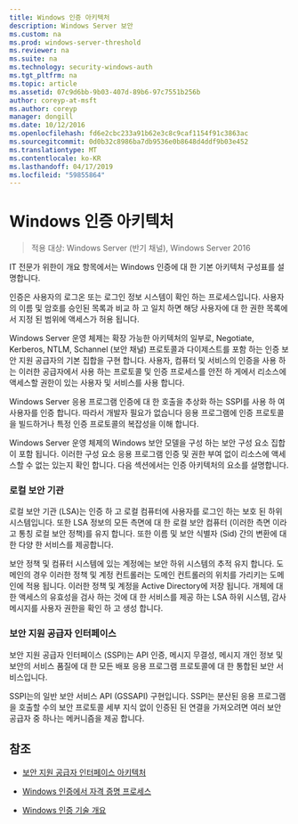 ```yaml
---
title: Windows 인증 아키텍처
description: Windows Server 보안
ms.custom: na
ms.prod: windows-server-threshold
ms.reviewer: na
ms.suite: na
ms.technology: security-windows-auth
ms.tgt_pltfrm: na
ms.topic: article
ms.assetid: 07c9d6bb-9b03-407d-89b6-97c7551b256b
author: coreyp-at-msft
ms.author: coreyp
manager: dongill
ms.date: 10/12/2016
ms.openlocfilehash: fd6e2cbc233a91b62e3c8c9caf1154f91c3863ac
ms.sourcegitcommit: 0d0b32c8986ba7db9536e0b8648d4ddf9b03e452
ms.translationtype: MT
ms.contentlocale: ko-KR
ms.lasthandoff: 04/17/2019
ms.locfileid: "59855864"
---
```

# <a name="windows-authentication-architecture"></a>Windows 인증 아키텍처

>적용 대상: Windows Server (반기 채널), Windows Server 2016

IT 전문가 위한이 개요 항목에서는 Windows 인증에 대 한 기본 아키텍처 구성표를 설명합니다.

인증은 사용자의 로그온 또는 로그인 정보 시스템이 확인 하는 프로세스입니다. 사용자의 이름 및 암호를 승인된 목록과 비교 하 고 일치 하면 해당 사용자에 대 한 권한 목록에서 지정 된 범위에 액세스가 허용 됩니다.

Windows Server 운영 체제는 확장 가능한 아키텍처의 일부로, Negotiate, Kerberos, NTLM, Schannel (보안 채널) 프로토콜과 다이제스트를 포함 하는 인증 보안 지원 공급자의 기본 집합을 구현 합니다. 사용자, 컴퓨터 및 서비스의 인증을 사용 하는 이러한 공급자에서 사용 하는 프로토콜 및 인증 프로세스를 안전 하 게에서 리소스에 액세스할 권한이 있는 사용자 및 서비스를 사용 합니다.

Windows Server 응용 프로그램 인증에 대 한 호출을 추상화 하는 SSPI를 사용 하 여 사용자를 인증 합니다. 따라서 개발자 필요가 없습니다 응용 프로그램에 인증 프로토콜을 빌드하거나 특정 인증 프로토콜의 복잡성을 이해 합니다.

Windows Server 운영 체제의 Windows 보안 모델을 구성 하는 보안 구성 요소 집합이 포함 됩니다. 이러한 구성 요소 응용 프로그램 인증 및 권한 부여 없이 리소스에 액세스할 수 없는 있는지 확인 합니다. 다음 섹션에서는 인증 아키텍처의 요소를 설명합니다.

### <a name="local-security-authority"></a>로컬 보안 기관
로컬 보안 기관 (LSA)는 인증 하 고 로컬 컴퓨터에 사용자를 로그인 하는 보호 된 하위 시스템입니다. 또한 LSA 정보의 모든 측면에 대 한 로컬 보안 컴퓨터 (이러한 측면 이라고 통칭 로컬 보안 정책)를 유지 합니다. 또한 이름 및 보안 식별자 (Sid) 간의 변환에 대 한 다양 한 서비스를 제공합니다.

보안 정책 및 컴퓨터 시스템에 있는 계정에는 보안 하위 시스템의 추적 유지 합니다. 도메인의 경우 이러한 정책 및 계정 컨트롤러는 도메인 컨트롤러의 위치를 가리키는 도메인에 적용 됩니다. 이러한 정책 및 계정을 Active Directory에 저장 됩니다. 개체에 대 한 액세스의 유효성을 검사 하는 것에 대 한 서비스를 제공 하는 LSA 하위 시스템, 감사 메시지를 사용자 권한을 확인 하 고 생성 합니다.

### <a name="security-support-provider-interface"></a>보안 지원 공급자 인터페이스
보안 지원 공급자 인터페이스 (SSPI)는 API 인증, 메시지 무결성, 메시지 개인 정보 및 보안의 서비스 품질에 대 한 모든 배포 응용 프로그램 프로토콜에 대 한 통합된 보안 서비스입니다.

SSPI는의 일반 보안 서비스 API (GSSAPI) 구현입니다. SSPI는 분산된 응용 프로그램을 호출할 수의 보안 프로토콜 세부 지식 없이 인증된 된 연결을 가져오려면 여러 보안 공급자 중 하나는 메커니즘을 제공 합니다.

## <a name="see-also"></a>참조

-   [보안 지원 공급자 인터페이스 아키텍처](security-support-provider-interface-architecture.md)

-   [Windows 인증에서 자격 증명 프로세스](credentials-processes-in-windows-authentication.md)

-   [Windows 인증 기술 개요](https://technet.microsoft.com/library/dn169029.aspx)



